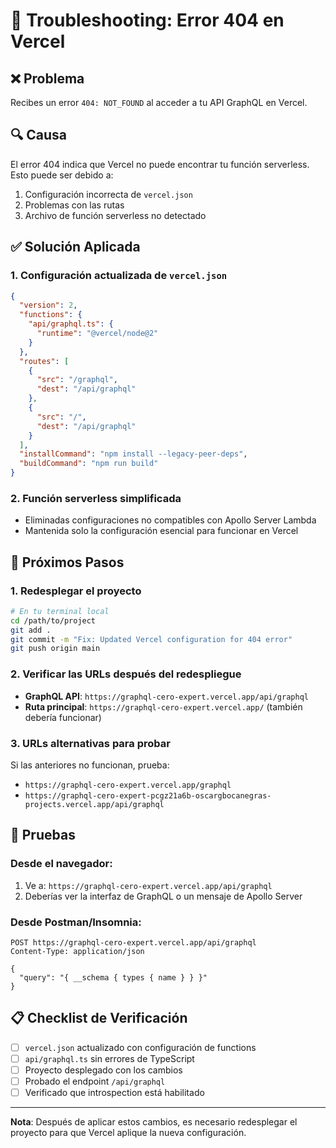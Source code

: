 # 🚨 Troubleshooting: Error 404 en Vercel

## ❌ Problema
Recibes un error `404: NOT_FOUND` al acceder a tu API GraphQL en Vercel.

## 🔍 Causa
El error 404 indica que Vercel no puede encontrar tu función serverless. Esto puede ser debido a:
1. Configuración incorrecta de `vercel.json`
2. Problemas con las rutas
3. Archivo de función serverless no detectado

## ✅ Solución Aplicada

### 1. **Configuración actualizada de `vercel.json`**
```json
{
  "version": 2,
  "functions": {
    "api/graphql.ts": {
      "runtime": "@vercel/node@2"
    }
  },
  "routes": [
    {
      "src": "/graphql",
      "dest": "/api/graphql"
    },
    {
      "src": "/",
      "dest": "/api/graphql"
    }
  ],
  "installCommand": "npm install --legacy-peer-deps",
  "buildCommand": "npm run build"
}
```

### 2. **Función serverless simplificada**
- Eliminadas configuraciones no compatibles con Apollo Server Lambda
- Mantenida solo la configuración esencial para funcionar en Vercel

## 🚀 Próximos Pasos

### 1. **Redesplegar el proyecto**
```bash
# En tu terminal local
cd /path/to/project
git add .
git commit -m "Fix: Updated Vercel configuration for 404 error"
git push origin main
```

### 2. **Verificar las URLs después del redespliegue**
- **GraphQL API**: `https://graphql-cero-expert.vercel.app/api/graphql`
- **Ruta principal**: `https://graphql-cero-expert.vercel.app/` (también debería funcionar)

### 3. **URLs alternativas para probar**
Si las anteriores no funcionan, prueba:
- `https://graphql-cero-expert.vercel.app/graphql`
- `https://graphql-cero-expert-pcgz21a6b-oscargbocanegras-projects.vercel.app/api/graphql`

## 🧪 Pruebas

### Desde el navegador:
1. Ve a: `https://graphql-cero-expert.vercel.app/api/graphql`
2. Deberías ver la interfaz de GraphQL o un mensaje de Apollo Server

### Desde Postman/Insomnia:
```
POST https://graphql-cero-expert.vercel.app/api/graphql
Content-Type: application/json

{
  "query": "{ __schema { types { name } } }"
}
```

## 📋 Checklist de Verificación

- [ ] `vercel.json` actualizado con configuración de functions
- [ ] `api/graphql.ts` sin errores de TypeScript
- [ ] Proyecto desplegado con los cambios
- [ ] Probado el endpoint `/api/graphql`
- [ ] Verificado que introspection está habilitado

---

**Nota**: Después de aplicar estos cambios, es necesario redesplegar el proyecto para que Vercel aplique la nueva configuración.
